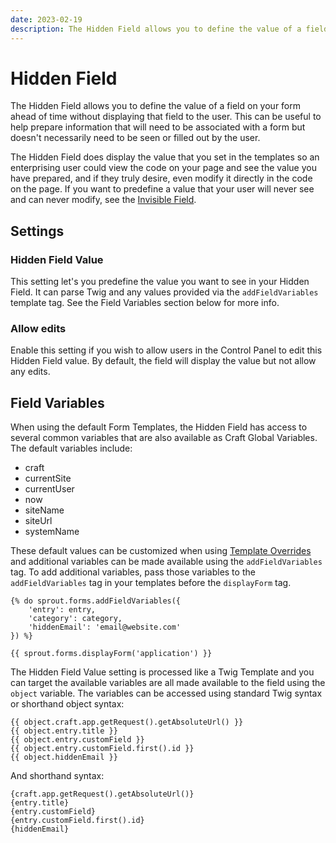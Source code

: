 ```yaml
---
date: 2023-02-19
description: The Hidden Field allows you to define the value of a field on your form ahead of time without displaying that field to the user.
---
```


# Hidden Field

The Hidden Field allows you to define the value of a field on your form ahead of time without displaying that field to the user. This can be useful to help prepare information that will need to be associated with a form but doesn't necessarily need to be seen or filled out by the user.

The Hidden Field does display the value that you set in the templates so an enterprising user could view the code on your page and see the value you have prepared, and if they truly desire, even modify it directly in the code on the page. If you want to predefine a value that your user will never see and can never modify, see the [Invisible Field](./invisible-field.md).

## Settings

### Hidden Field Value

This setting let's you predefine the value you want to see in your Hidden Field. It can parse Twig and any values provided via the `addFieldVariables` template tag. See the Field Variables section below for more info.

### Allow edits

Enable this setting if you wish to allow users in the Control Panel to edit this Hidden Field value. By default, the field will display the value but not allow any edits.

## Field Variables

When using the default Form Templates, the Hidden Field has access to several common variables that are also available as Craft Global Variables. The default variables include:

- craft
- currentSite
- currentUser
- now
- siteName
- siteUrl
- systemName

These default values can be customized when using [Template Overrides](./template-overrides.md) and additional variables can be made available using the `addFieldVariables` tag. To add additional variables, pass those variables to the `addFieldVariables` tag in your templates before the `displayForm` tag.

``` twig
{% do sprout.forms.addFieldVariables({
    'entry': entry,
    'category': category,
    'hiddenEmail': 'email@website.com'
}) %}

{{ sprout.forms.displayForm('application') }}
```

The Hidden Field Value setting is processed like a Twig Template and you can target the available variables are all made available to the field using the `object` variable. The variables can be accessed using standard Twig syntax or shorthand object syntax:

``` twig
{{ object.craft.app.getRequest().getAbsoluteUrl() }}
{{ object.entry.title }}
{{ object.entry.customField }}
{{ object.entry.customField.first().id }}
{{ object.hiddenEmail }}
```

And shorthand syntax:

``` twig
{craft.app.getRequest().getAbsoluteUrl()}
{entry.title}
{entry.customField}
{entry.customField.first().id}
{hiddenEmail}
```
